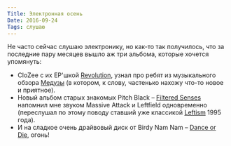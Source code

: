 ```yaml
---
Title: Электронная осень
Date: 2016-09-24
Tags: слушаю
---
```


Не часто сейчас слушаю электронику, но как-то так получилось, что за последние пару месяцев вышло аж три альбома, которые хочется упомянуть:

* CloZee с их EP'шкой [Revolution](https://www.discogs.com/CloZee-Revolution/release/8804994), узнал про ребят из музыкального обзора [Медузы](http://meduza.io) (в котором, к слову, частенько нахожу что-то новое и приятное).
* Новый альбом старых знакомых Pitch Black – [Filtered Senses](https://www.discogs.com/Pitch-Black-Filtered-Senses/master/1051785) напомнил мне звуком Massive Attack и Leftfield одновременно (переслушал по этому поводу ставший уже классикой [Leftism](https://www.discogs.com/Leftfield-Leftism/master/66073) 1995 года).
* И на сладкое очень драйвовый диск от Birdy Nam Nam – [Dance or Die](https://www.discogs.com/Birdy-Nam-Nam-Dance-Or-Die/master/1060105), огонь!